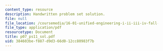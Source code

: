 ```yaml
---
content_type: resource
description: Handwritten problem set solution.
file: null
file_location: /coursemedia/16-01-unified-engineering-i-ii-iii-iv-fall-2005-spring-2006/384603bef887d9d366d012cc80983f7b_p07_ps11_sol.pdf
file_type: application/pdf
resourcetype: Document
title: p07_ps11_sol.pdf
uid: 384603be-f887-d9d3-66d0-12cc80983f7b
---
```


